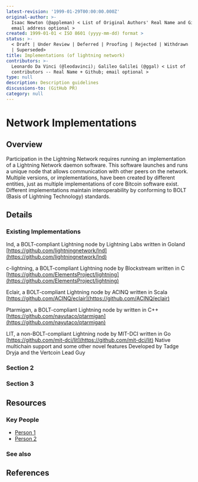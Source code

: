 ```yaml
---
latest-revision: '1999-01-29T00:00:00.000Z'
original-author: >-
  Isaac Newton (@appleman) < List of Original Authors' Real Name and Github;
  email address optional >
created: 1999-01-01 < ISO 8601 (yyyy-mm-dd) format >
status: >-
  < Draft | Under Review | Deferred | Proofing | Rejected | Withdrawn | Accepted
  | Superseded>
title: Implementations (of lightning network)
contributors: >-
  Leonardo Da Vinci (@leodavinci); Galileo Galilei (@ggal) < List of
  contributors -- Real Name + Github; email optional >
type: null
description: Description guidelines
discussions-to: (GitHub PR)
category: null
---
```


# Network Implementations

## Overview

Participation in the Lightning Network requires running an implementation of a Lightning Network daemon software. This software launches and runs a unique node that allows communication with other peers on the network. Multiple versions, or implementations, have been created by different entities, just as multiple implementations of core Bitcoin software exist. Different implementations maintain interoperability by conforming to BOLT \(Basis of Lightning Technology\) standards.

## Details

### Existing Implementations

lnd, a BOLT-compliant Lightning node by Lightning Labs written in Goland [https://github.com/lightningnetwork/lnd](https://github.com/lightningnetwork/lnd)

c-lightning, a BOLT-compliant Lightning node by Blockstream written in C [https://github.com/ElementsProject/lightning](https://github.com/ElementsProject/lightning)

Eclair, a BOLT-compliant Lightning node by ACINQ written in Scala [https://github.com/ACINQ/eclair](https://github.com/ACINQ/eclair)

Ptarmigan, a BOLT-compliant Lightning node by written in C++ [https://github.com/nayutaco/ptarmigan](https://github.com/nayutaco/ptarmigan)

LIT, a non-BOLT-compliant Lightning node by MIT-DCI written in Go [https://github.com/mit-dci/lit](https://github.com/mit-dci/lit) Native multichain support and some other novel features Developed by Tadge Dryja and the Vertcoin Lead Guy

### Section 2

### Section 3

## Resources

### Key People

* [Person 1](implementations-of-lightning-network.md)
* [Person 2](implementations-of-lightning-network.md)

### See also

## References

